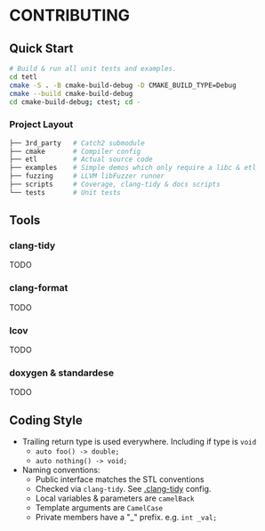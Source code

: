 # CONTRIBUTING

## Quick Start

```sh
# Build & run all unit tests and examples.
cd tetl
cmake -S . -B cmake-build-debug -D CMAKE_BUILD_TYPE=Debug
cmake --build cmake-build-debug
cd cmake-build-debug; ctest; cd -
```

### Project Layout

```sh
├── 3rd_party   # Catch2 submodule
├── cmake       # Compiler config
├── etl         # Actual source code
├── examples    # Simple demos which only require a libc & etl
├── fuzzing     # LLVM libFuzzer runner
├── scripts     # Coverage, clang-tidy & docs scripts
└── tests       # Unit tests
```

## Tools

### clang-tidy

TODO

### clang-format

TODO

### lcov

TODO

### doxygen & standardese

TODO

## Coding Style

- Trailing return type is used everywhere. Including if type is `void`
  - `auto foo() -> double;`
  - `auto nothing() -> void;`
- Naming conventions:
  - Public interface matches the STL conventions
  - Checked via `clang-tidy`. See [.clang-tidy](./.clang-tidy) config.
  - Local variables & parameters are `camelBack`
  - Template arguments are `CamelCase`
  - Private members have a "_" prefix. e.g. `int _val;`
